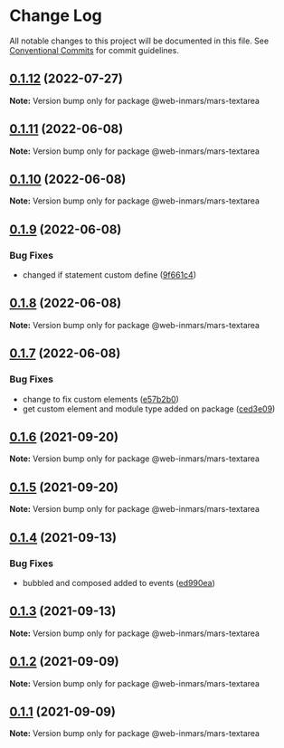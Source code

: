 # Change Log

All notable changes to this project will be documented in this file.
See [Conventional Commits](https://conventionalcommits.org) for commit guidelines.

## [0.1.12](https://github.com/MarsGotta/web-inmars/compare/@web-inmars/mars-textarea@0.1.11...@web-inmars/mars-textarea@0.1.12) (2022-07-27)

**Note:** Version bump only for package @web-inmars/mars-textarea





## [0.1.11](https://github.com/MarsGotta/web-inmars/compare/@web-inmars/mars-textarea@0.1.10...@web-inmars/mars-textarea@0.1.11) (2022-06-08)

**Note:** Version bump only for package @web-inmars/mars-textarea





## [0.1.10](https://github.com/MarsGotta/web-inmars/compare/@web-inmars/mars-textarea@0.1.9...@web-inmars/mars-textarea@0.1.10) (2022-06-08)

**Note:** Version bump only for package @web-inmars/mars-textarea





## [0.1.9](https://github.com/MarsGotta/web-inmars/compare/@web-inmars/mars-textarea@0.1.8...@web-inmars/mars-textarea@0.1.9) (2022-06-08)


### Bug Fixes

* changed if statement custom define ([9f661c4](https://github.com/MarsGotta/web-inmars/commit/9f661c4fca934e04140207f2335664a530cd5d43))





## [0.1.8](https://github.com/MarsGotta/web-inmars/compare/@web-inmars/mars-textarea@0.1.7...@web-inmars/mars-textarea@0.1.8) (2022-06-08)

**Note:** Version bump only for package @web-inmars/mars-textarea





## [0.1.7](https://github.com/MarsGotta/web-inmars/compare/@web-inmars/mars-textarea@0.1.6...@web-inmars/mars-textarea@0.1.7) (2022-06-08)


### Bug Fixes

* change to fix custom elements ([e57b2b0](https://github.com/MarsGotta/web-inmars/commit/e57b2b07b16b130e198123a318289491646c397c))
* get custom element and module type added on package ([ced3e09](https://github.com/MarsGotta/web-inmars/commit/ced3e095f33185232fcf7b02415cb1479316cd2a))





## [0.1.6](https://github.com/MarsGotta/web-inmars/compare/@web-inmars/mars-textarea@0.1.5...@web-inmars/mars-textarea@0.1.6) (2021-09-20)

**Note:** Version bump only for package @web-inmars/mars-textarea





## [0.1.5](https://github.com/MarsGotta/web-inmars/compare/@web-inmars/mars-textarea@0.1.4...@web-inmars/mars-textarea@0.1.5) (2021-09-20)

**Note:** Version bump only for package @web-inmars/mars-textarea





## [0.1.4](https://github.com/MarsGotta/web-inmars/compare/@web-inmars/mars-textarea@0.1.3...@web-inmars/mars-textarea@0.1.4) (2021-09-13)


### Bug Fixes

* bubbled and composed added to events ([ed990ea](https://github.com/MarsGotta/web-inmars/commit/ed990ea4aa78b258e33d9ac6b1044a418d856cdb))





## [0.1.3](https://github.com/MarsGotta/web-inmars/compare/@web-inmars/mars-textarea@0.1.2...@web-inmars/mars-textarea@0.1.3) (2021-09-13)

**Note:** Version bump only for package @web-inmars/mars-textarea





## [0.1.2](https://github.com/MarsGotta/web-inmars/compare/@web-inmars/mars-textarea@0.1.1...@web-inmars/mars-textarea@0.1.2) (2021-09-09)

**Note:** Version bump only for package @web-inmars/mars-textarea





## [0.1.1](https://github.com/MarsGotta/web-inmars/compare/@web-inmars/mars-textarea@0.1.0...@web-inmars/mars-textarea@0.1.1) (2021-09-09)

**Note:** Version bump only for package @web-inmars/mars-textarea
